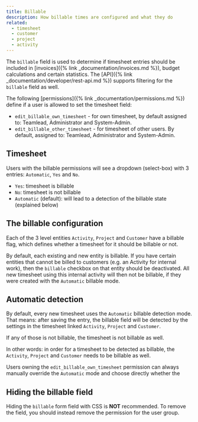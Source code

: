 ```yaml
---
title: Billable
description: How billable times are configured and what they do
related: 
  - timesheet
  - customer
  - project
  - activity
---
```


The `billable` field is used to determine if timesheet entries should be included in [invoices]({% link _documentation/invoices.md %}), 
budget calculations and certain statistics. The [API]({% link _documentation/developer/rest-api.md %}) supports filtering for the `billable` field as well. 

The following [permissions]({% link _documentation/permissions.md %}) define if a user is allowed to set the timesheet field: 
- `edit_billable_own_timesheet` - for own timesheet, by default assigned to: Teamlead, Administrator and System-Admin.
- `edit_billable_other_timesheet` - for timesheet of other users. By default, assigned to: Teamlead, Administrator and System-Admin.

## Timesheet 

Users with the billable permissions will see a dropdown (select-box) with 3 entries: `Automatic`, `Yes` and `No`.

- `Yes`: timesheet is billable
- `No`: timesheet is not billable
- `Automatic` (default): will lead to a detection of the billable state (explained below)  

## The billable configuration

Each of the 3 level entities `Activity`, `Project` and `Customer` have a billable flag, which defines whether a timesheet for it should be billable or not.

By default, each existing and new entity is billable. If you have certain entities that cannot be billed to customers (e.g. an Activity for internal work), 
then the `billable` checkbox on that entity should be deactivated. All new timesheet using this internal activity will then not be billable, if they were 
created with the `Automatic` billable mode.

## Automatic detection 

By default, every new timesheet uses the `Automatic` billable detection mode. 
That means: after saving the entry, the billable field will be detected by the settings in the timesheet linked `Activity`, `Project` and `Customer`.

If any of those is not billable, the timesheet is not billable as well.

In other words: in order for a timesheet to be detected as billable, the `Activity`, `Project` and `Customer` needs to be billable as well.

Users owning the `edit_billable_own_timesheet` permission can always manually override the `Automatic` mode and choose directly whether the 

## Hiding the billable field

Hiding the `billable` form field with CSS is **NOT** recommended. To remove the field, you should instead remove the permission for the user group.

